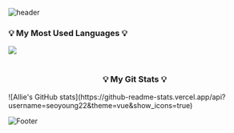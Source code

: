 ![header](https://capsule-render.vercel.app/api?type=waving&height=200&text=Allie's%20Github!&color=0:c2e59c,100:64b3f4)

<h3 align="left">💡 My Most Used Languages 💡</h3>
<img src="https://github-readme-stats.vercel.app/api/top-langs/?username=seoyoung22&layout=compact"><br><br>

<h3 align="center">💡 My Git Stats 💡</h3>
![Allie's GitHub stats](https://github-readme-stats.vercel.app/api?username=seoyoung22&theme=vue&show_icons=true)







![Footer](https://capsule-render.vercel.app/api?type=waving&height=200&color=0:c2e59c,100:64b3f4&section=footer)
